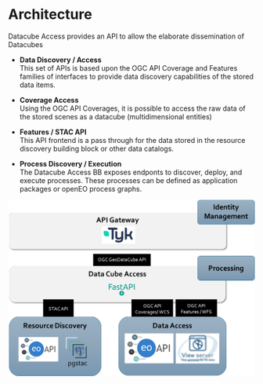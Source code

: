# Architecture


Datacube Access provides an API to allow the elaborate dissemination of Datacubes

* **Data Discovery / Access**<br>
  This set of APIs is based upon the OGC API Coverage and Features families of interfaces to provide data discovery capabilities of the stored data items.

* **Coverage Access**<br>
  Using the OGC API Coverages, it is possible to access the raw data of the stored scenes as a datacube (multidimensional entities)

* **Features / STAC API**<br>
  This API frontend is a pass through for the data stored in the resource discovery building block or other data catalogs.

* **Process Discovery / Execution**<br>
  The Datacube Access BB exposes endponts to discover, deploy, and execute processes. These processes can be defined as application packages or openEO process graphs.

![Datacube Access components](../img/datacube-access-architecture.png)
